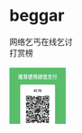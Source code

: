 # beggar
网络乞丐在线乞讨
<br>
打赏榜<br>
<br>
<img src="https://github.com/zhangOranges/beggar/blob/main/0BA46A94-D495-4AFF-BEFD-CFD1AC20888F_1_201_a.jpeg" alt="图片描述" width="100" height="100">
